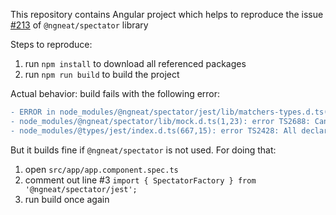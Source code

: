 This repository contains Angular project which helps to reproduce the issue [#213](https://github.com/ngneat/spectator/issues/213) of `@ngneat/spectator` library

Steps to reproduce:
1. run `npm install` to download all referenced packages
2. run `npm run build` to build the project

Actual behavior: build fails with the following error:
```diff
- ERROR in node_modules/@ngneat/spectator/jest/lib/matchers-types.d.ts(2,13): error TS2428: All declarations of 'Matchers' must have identical type parameters.
- node_modules/@ngneat/spectator/lib/mock.d.ts(1,23): error TS2688: Cannot find type definition file for 'jasmine'.
- node_modules/@types/jest/index.d.ts(667,15): error TS2428: All declarations of 'Matchers' must have identical type parameters.
```

But it builds fine if `@ngneat/spectator` is not used. For doing that:
1. open `src/app/app.component.spec.ts`
2. comment out line #3 `import { SpectatorFactory } from  '@ngneat/spectator/jest';`
3. run build once again
